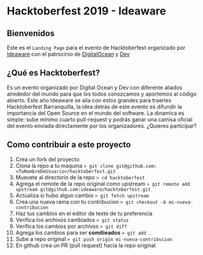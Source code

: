 # Hacktoberfest 2019 - Ideaware

## Bienvenidos

Este es el `Landing Page` para el evento de Hacktoberfest organizado por [Ideaware](https://ideaware.co) con el patrocinio de [DigitalOcean](https://www.digitalocean.com) y [Dev](https://dev.to)

## ¿Qué es Hacktoberfest?

Es un evento organizado por Digital Ocean y Dev con diferente aliados alrededor del mundo para que los todos conozcamos y aportemos al código abierto. Este año Ideaware se alía con estos grandes para traerles Hacktoberfest Barranquilla, la idea detrás de este evento es difundir la importancia del Open Source en el mundo del software. La dinamica es simple: sube mínimo cuarto pull-request y podrás ganar una camisa oficial del evento enviada directamente por los organizadores. ¿Quieres participar?

## Como contribuir a este proyecto

1. Crea un fork del proyecto
2. Clona la repo a tu maquina ```> git clone git@github.com:<TuNombreDeUsuario>/hacktoberfest.git ```
3. Muevete al directorio de la repo ```> cd hacktoberfest ```
4. Agrega el remote de la repo original como upstream ```> git remote add upstream git@github.com:ideaware/hacktoberfest.git```
5. Actualiza si hubo algun cambio ```> git fetch upstream```
6. Crea una nueva rama con tu contribucion ```> git checkout -b mi-nueva-contribucion```
7. Haz tus cambios en el editor de texto de tu preferencia
8. Verifica los archivos cambiados ```> git status```
9. Verifica los cambios por archivos ```> git diff```
10. Agrega los cambios para ser **comitieados**  ```> git add .```
11. Sube a repo original ```> git push origin mi-nueva-contribucion```
12. En github crea un PR (pull request) hacia la repo original
